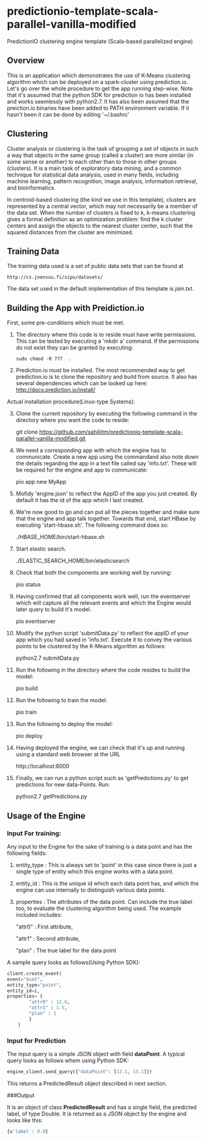 # predictionio-template-scala-parallel-vanilla-modified
PredictionIO clustering engine template (Scala-based parallelized engine) 

## Overview

This is an application which demonstrates the use of K-Means clustering algorithm which can be deployed on
a spark-cluster using prediction.io. Let's go over the whole procedure to get the app running step-wise. Note
that it's assumed that the python SDK for prediction io has been installed and works seemlessly with 
python2.7. It has also been assumed that the preiction.io binaries have been added to PATH environment
variable. If it hasn't been it can be done by editing '~/.bashrc'

## Clustering

Cluster analysis or clustering is the task of grouping a set of objects in such a way that objects in the same group (called a cluster) are more similar (in some sense or another) to each other than to those in other groups (clusters). It is a main task of exploratory data mining, and a common technique for statistical data analysis, used in many fields, including machine learning, pattern recognition, image analysis, information retrieval, and bioinformatics.

In centroid-based clustering (the kind we use in this template), clusters are represented by a central vector, which may not necessarily be a member of the data set. When the number of clusters is fixed to k, k-means clustering gives a formal definition as an optimization problem: find the k cluster centers and assign the objects to the nearest cluster center, such that the squared distances from the cluster are minimized.

## Training Data

The training data used is a set of public data sets that can be found at 

    http://cs.joensuu.fi/sipu/datasets/
    
The data set used in the default implementation of this template is *jain.txt*.

## Building the App with Preidiction.io

First, some pre-conditions which must be met.

1)  The directory where this code is to reside must have write permissions. This can be tested by 
    executing a 'mkdir a' command. If the permissions do not exist they can be granted by executing:
    
        sudo chmod -R 777  .
        
2)  Prediction.io must be installed. The most recommended way to get prediction.io is to clone the 
    repository and build from source. It also has several dependencies which can be looked up here:
      http://docs.prediction.io/install/
      
Actual installation procedure(Linux-type Systems):

3)  Clone the current repository by executing the following command in the directory where you want 
    the code to reside:
    
      git clone https://github.com/sahiliitm/predictionio-template-scala-parallel-vanilla-modified.git
      
4)  We need a corresponding app with which the engine has to communicate. Create a new app using the commandand        also note down the details regarding the app in a text file called say 'info.txt'. These will be 
    required for the engine and app to communicate: 
      
      pio app new MyApp

    
5)  Mofidy 'engine.json' to reflect the AppID of the app you just created. By default it has the id of the app
    which I last created.
    
6)  We're now good to go and can put all the pieces together and make sure that the engine and app talk together.
    Towards that end, start HBase by executing 'start-hbase.sh'. The following command does so:
    
      ./HBASE_HOME/bin/start-hbase.sh
      
7)  Start elastic search.

      ./ELASTIC_SEARCH_HOME/bin/elasticsearch
      
8)  Check that both the components are working well by running:
    
      pio status
      
9)  Having confirmed that all components work well, run the eventserver which will capture all the relevant
    events and which the Engine would later query to build it's model.
    
      pio eventserver
    
10) Modify the python script 'submitData.py' to reflect the appID of your app which you had saved in 
    'info.txt'. Execute it to convey the various points to be clustered by the K-Means algorithm as follows:
    
      python2.7 submitData.py
      
11) Run the following in the directory where the code resides to build the model: 
      
      pio build
      
    
12) Run the following to train the model:

      pio train
      
    
    
13) Run the following to deploy the model:

      pio deploy
    
    
  
14) Having deployed the engine, we can check that it's up and running using a standard web browser at the URL

      http://localhost:8000
      
15) Finally, we can run a python script such as 'getPredictions.py' to get predictions for new data-Points.
    Run:
    
      python2.7 getPredictions.py
      
    
## Usage of the Engine

### Input For training:
Any input to the Engine for the sake of training is a data point and has the following fields:

1. entity_type : This is always set to 'point' in this case since there is just a single type of entity which this engine works with a data point.
2. entity_id : This is the unique id which each data point has, and which the engine can use internally to                        distinguish various data points.
3. properties  : The attributes of the data point. Can include the true label too, to evaluate the clustering     algorithm being used. The example included includes:

    "attr0" : First attribute,
    
    "attr1" : Second attribute,
    
    "plan"  : The true label for the data point
    
A sample query looks as follows(Using Python SDK):
```python
client.create_event(
event="$set",
entity_type="point",
entity_id=i,
properties= {
        "attr0" : 12.6,
        "attr1" : 1.5,
        "plan" : 1
        }
    )
```
### Input for Prediction
The input query is a simple JSON object with field **dataPoint**. A typical query looks as follows whem using Python SDK:
```python
engine_client.send_query({"dataPoint": [12.1, 15.1]})
```
This returns a PredictedResult object described in next section.

###Output

It is an object of class **PredictedResult** and has a single field, the predicted label, of type Double.
It is returned as a JSON object by the engine and looks like this:
```javascript
{u'label': 0.0}
```
